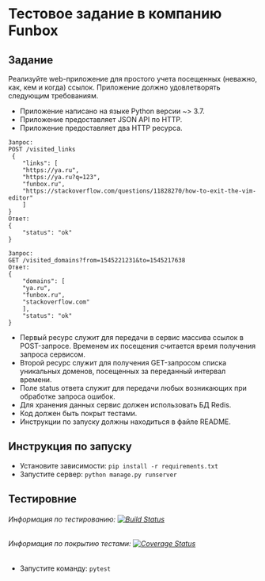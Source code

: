 # **Тестовое задание в компанию Funbox**
## Задание

Реализуйте web-приложение для простого учета посещенных (неважно, как, кем и когда)
ссылок. Приложение должно удовлетворять следующим требованиям.
- Приложение написано на языке Python версии ~> 3.7.
- Приложение предоставляет JSON API по HTTP.
- Приложение предоставляет два HTTP ресурса.

```
Запрос:
POST /visited_links
 {
    "links": [
    "https://ya.ru",
    "https://ya.ru?q=123",
    "funbox.ru",
    "https://stackoverflow.com/questions/11828270/how-to-exit-the-vim-editor"
    ]
}
Ответ:
{
    "status": "ok"
}
```

```
Запрос:
GET /visited_domains?from=1545221231&to=1545217638
Ответ:
{
    "domains": [
    "ya.ru",
    "funbox.ru",
    "stackoverflow.com"
    ],
    "status": "ok"
}
```

- Первый ресурс служит для передачи в сервис массива ссылок в POST-запросе. Временем их посещения считается время получения запроса сервисом.
- Второй ресурс служит для получения GET-запросом списка уникальных доменов,
посещенных за переданный интервал времени.
- Поле status ответа служит для передачи любых возникающих при обработке запроса
ошибок.
- Для хранения данных сервис должен использовать БД Redis.
- Код должен быть покрыт тестами.
- Инструкции по запуску должны находиться в файле README.

## Инструкция по запуску
* Установите зависимости: `pip install -r requirements.txt`
* Запустите сервер: `python manage.py runserver`


## Тестировние
###### Информация по тестированию: [![Build Status](https://travis-ci.com/Kaktysig/Funbox.svg?branch=master)](https://travis-ci.com/Kaktysig/Funbox)
###### Информация по покрытию тестами: [![Coverage Status](https://coveralls.io/repos/github/Kaktysig/Funbox/badge.svg)](https://coveralls.io/github/Kaktysig/Funbox)
* Запустите команду: `pytest`
